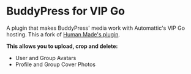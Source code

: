 # BuddyPress for VIP Go

A plugin that makes BuddyPress' media work with Automattic's VIP Go hosting. This a fork of [Human Made's plugin](https://github.com/humanmade/BuddyPress-VIP-Go).

**This allows you to upload, crop and delete:**

 * User and Group Avatars
 * Profile and Group Cover Photos